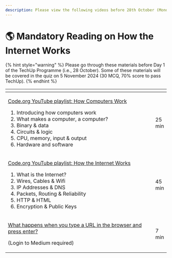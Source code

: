 ```yaml
---
description: Please view the following videos before 28th October (Monday).
---
```


# 🌎 Mandatory Reading on How the Internet Works

{% hint style="warning" %}
Please go through these materials before Day 1 of the TechUp Programme (i.e., 28 October). Some of these materials will be covered in the quiz on 5 November 2024 (30 MCQ, 70% score to pass TechUp).
{% endhint %}

<table data-header-hidden><thead><tr><th width="590"></th><th></th></tr></thead><tbody><tr><td><p><a href="https://www.youtube.com/watch?v=OAx_6-wdslM&#x26;list=PLzdnOPI1iJNcsRwJhvksEo1tJqjIqWbN-">Code.org YouTube playlist: How Computers Work</a></p><ol><li>Introducing how computers work</li><li>What makes a computer, a computer?</li><li>Binary &#x26; data</li><li>Circuits &#x26; logic</li><li>CPU, memory, input &#x26; output</li><li>Hardware and software</li></ol></td><td>25 min</td></tr><tr><td><p><a href="https://www.youtube.com/watch?v=Dxcc6ycZ73M&#x26;list=PLzdnOPI1iJNfMRZm5DDxco3UdsFegvuB7">Code.org YouTube playlist: How the Internet Works</a></p><ol><li>What is the Internet?</li><li>Wires, Cables &#x26; Wifi</li><li>IP Addresses &#x26; DNS</li><li>Packets, Routing &#x26; Reliability</li><li>HTTP &#x26; HTML</li><li>Encryption &#x26; Public Keys</li></ol></td><td>45 min</td></tr><tr><td><p><a href="https://drive.google.com/file/d/1NL1wWpJVKNRyX1n6mrpR1SJwBp1KMeZi/view?pli=1">What happens when you type a URL in the browser and press enter? </a></p><p>(Login to Medium required)</p></td><td>7 min</td></tr></tbody></table>
